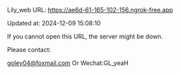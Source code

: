 Lily_web URL: https://ae6d-61-165-102-156.ngrok-free.app

Updated at: 2024-12-09 15:08:10

If you cannot open this URL, the server might be down.

Please contact: 

goley04@foxmail.com Or Wechat:GL_yeaH